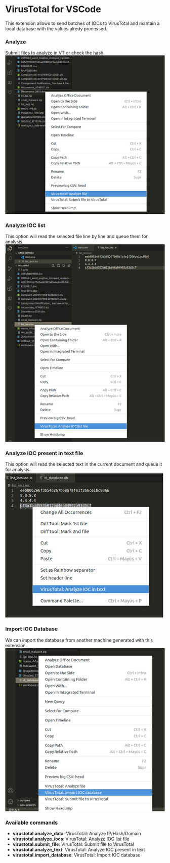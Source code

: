 # VirusTotal for VSCode

This extension allows to send batches of IOCs to VirusTotal and mantain a local database with the values alredy processed.

### Analyze
Submit files to analyze in VT or check the hash.
![Analyze a file](https://github.com/SecSamDev/vscode-virustotal/raw/main/doc/AnalyzeVTfile.jpg)

### Analyze IOC list
This option will read the selected file line by line and queue them for analysis.
![Analyze IOC list](https://github.com/SecSamDev/vscode-virustotal/raw/main/doc/ImportIOClist.jpg)

### Analyze IOC present in text file
This option will read the selected text in the current document and queue it for analysis.
![Analyze IOC text](https://github.com/SecSamDev/vscode-virustotal/raw/main/doc/AnalyzeIOCinFile.jpg)

### Import IOC Database
We can import the database from another machine generated with this extension. 
![Import Database](https://github.com/SecSamDev/vscode-virustotal/raw/main/doc/ImportDatabase.jpg)


### Available commands

* **virustotal.analyze_data**: VirusTotal: Analyze IP/Hash/Domain
* **virustotal.analyze_iocs**: VirusTotal: Analyze IOC list file
* **virustotal.submit_file**: VirusTotal: Submit file to VirusTotal
* **virustotal.analyze_text**: VirusTotal: Analyze IOC present in text
* **virustotal.import_database**: VirusTotal: Import IOC database
